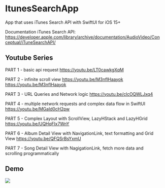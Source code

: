 # ItunesSearchApp

App that uses iTunes Search API
with SwiftUI for iOS 15+

Documentation iTunes Search API:
https://developer.apple.com/library/archive/documentation/AudioVideo/Conceptual/iTuneSearchAPI/


## Youtube Series
PART 1 - basic api request https://youtu.be/LT0cawkgXqM

PART 2 - infinite scroll view https://youtu.be/M3nflHaayok
https://youtu.be/M3nflHaayok

PART 3 - URL Queries and Network logic
https://youtu.be/clcOQWLJxq4

PART 4 - multiple network requests and complex data flow in SwiftUI
https://youtu.be/MGaId0cH2pw

PART 5 - Complex Layout with ScrollView, LazyHStack and LazyHGrid
https://youtu.be/UQHqFIx7WnY

PART 6 - Album Detail View with NavigationLink, text formatting and Grid View
https://youtu.be/QFQSrBsYxmU

PART 7 - Song Detail View with NagigationLink, fetch more data and scrolling programmatically

## Demo
![](images/screen_recording.gif)
